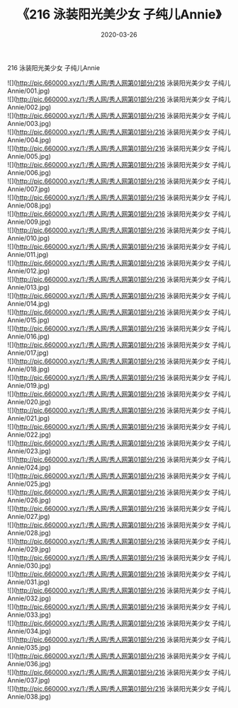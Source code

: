 ﻿---
layout: post
title:  《216 泳装阳光美少女 子纯儿Annie》
date:   2020-03-26
img: http://pic.660000.xyz/1:/秀人网/秀人网第01部分/216 泳装阳光美少女 子纯儿Annie/000.jpg
categories: [美女, 清纯, 唯美]
---

216 泳装阳光美少女 子纯儿Annie

  ![](http://pic.660000.xyz/1:/秀人网/秀人网第01部分/216 泳装阳光美少女 子纯儿Annie/001.jpg) <br> ![](http://pic.660000.xyz/1:/秀人网/秀人网第01部分/216 泳装阳光美少女 子纯儿Annie/002.jpg) <br> ![](http://pic.660000.xyz/1:/秀人网/秀人网第01部分/216 泳装阳光美少女 子纯儿Annie/003.jpg) <br> ![](http://pic.660000.xyz/1:/秀人网/秀人网第01部分/216 泳装阳光美少女 子纯儿Annie/004.jpg) <br> ![](http://pic.660000.xyz/1:/秀人网/秀人网第01部分/216 泳装阳光美少女 子纯儿Annie/005.jpg) <br> ![](http://pic.660000.xyz/1:/秀人网/秀人网第01部分/216 泳装阳光美少女 子纯儿Annie/006.jpg) <br> ![](http://pic.660000.xyz/1:/秀人网/秀人网第01部分/216 泳装阳光美少女 子纯儿Annie/007.jpg) <br> ![](http://pic.660000.xyz/1:/秀人网/秀人网第01部分/216 泳装阳光美少女 子纯儿Annie/008.jpg) <br> ![](http://pic.660000.xyz/1:/秀人网/秀人网第01部分/216 泳装阳光美少女 子纯儿Annie/009.jpg) <br> ![](http://pic.660000.xyz/1:/秀人网/秀人网第01部分/216 泳装阳光美少女 子纯儿Annie/010.jpg) <br> ![](http://pic.660000.xyz/1:/秀人网/秀人网第01部分/216 泳装阳光美少女 子纯儿Annie/011.jpg) <br> ![](http://pic.660000.xyz/1:/秀人网/秀人网第01部分/216 泳装阳光美少女 子纯儿Annie/012.jpg) <br> ![](http://pic.660000.xyz/1:/秀人网/秀人网第01部分/216 泳装阳光美少女 子纯儿Annie/013.jpg) <br> ![](http://pic.660000.xyz/1:/秀人网/秀人网第01部分/216 泳装阳光美少女 子纯儿Annie/014.jpg) <br> ![](http://pic.660000.xyz/1:/秀人网/秀人网第01部分/216 泳装阳光美少女 子纯儿Annie/015.jpg) <br> ![](http://pic.660000.xyz/1:/秀人网/秀人网第01部分/216 泳装阳光美少女 子纯儿Annie/016.jpg) <br> ![](http://pic.660000.xyz/1:/秀人网/秀人网第01部分/216 泳装阳光美少女 子纯儿Annie/017.jpg) <br> ![](http://pic.660000.xyz/1:/秀人网/秀人网第01部分/216 泳装阳光美少女 子纯儿Annie/018.jpg) <br> ![](http://pic.660000.xyz/1:/秀人网/秀人网第01部分/216 泳装阳光美少女 子纯儿Annie/019.jpg) <br> ![](http://pic.660000.xyz/1:/秀人网/秀人网第01部分/216 泳装阳光美少女 子纯儿Annie/020.jpg) <br> ![](http://pic.660000.xyz/1:/秀人网/秀人网第01部分/216 泳装阳光美少女 子纯儿Annie/021.jpg) <br> ![](http://pic.660000.xyz/1:/秀人网/秀人网第01部分/216 泳装阳光美少女 子纯儿Annie/022.jpg) <br> ![](http://pic.660000.xyz/1:/秀人网/秀人网第01部分/216 泳装阳光美少女 子纯儿Annie/023.jpg) <br> ![](http://pic.660000.xyz/1:/秀人网/秀人网第01部分/216 泳装阳光美少女 子纯儿Annie/024.jpg) <br> ![](http://pic.660000.xyz/1:/秀人网/秀人网第01部分/216 泳装阳光美少女 子纯儿Annie/025.jpg) <br> ![](http://pic.660000.xyz/1:/秀人网/秀人网第01部分/216 泳装阳光美少女 子纯儿Annie/026.jpg) <br> ![](http://pic.660000.xyz/1:/秀人网/秀人网第01部分/216 泳装阳光美少女 子纯儿Annie/027.jpg) <br> ![](http://pic.660000.xyz/1:/秀人网/秀人网第01部分/216 泳装阳光美少女 子纯儿Annie/028.jpg) <br> ![](http://pic.660000.xyz/1:/秀人网/秀人网第01部分/216 泳装阳光美少女 子纯儿Annie/029.jpg) <br> ![](http://pic.660000.xyz/1:/秀人网/秀人网第01部分/216 泳装阳光美少女 子纯儿Annie/030.jpg) <br> ![](http://pic.660000.xyz/1:/秀人网/秀人网第01部分/216 泳装阳光美少女 子纯儿Annie/031.jpg) <br> ![](http://pic.660000.xyz/1:/秀人网/秀人网第01部分/216 泳装阳光美少女 子纯儿Annie/032.jpg) <br> ![](http://pic.660000.xyz/1:/秀人网/秀人网第01部分/216 泳装阳光美少女 子纯儿Annie/033.jpg) <br> ![](http://pic.660000.xyz/1:/秀人网/秀人网第01部分/216 泳装阳光美少女 子纯儿Annie/034.jpg) <br> ![](http://pic.660000.xyz/1:/秀人网/秀人网第01部分/216 泳装阳光美少女 子纯儿Annie/035.jpg) <br> ![](http://pic.660000.xyz/1:/秀人网/秀人网第01部分/216 泳装阳光美少女 子纯儿Annie/036.jpg) <br> ![](http://pic.660000.xyz/1:/秀人网/秀人网第01部分/216 泳装阳光美少女 子纯儿Annie/037.jpg) <br> ![](http://pic.660000.xyz/1:/秀人网/秀人网第01部分/216 泳装阳光美少女 子纯儿Annie/038.jpg) <br>